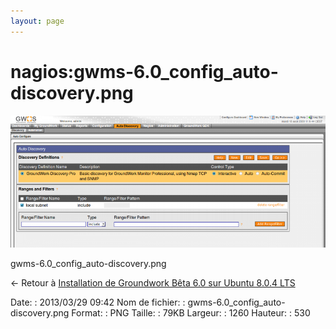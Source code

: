 ```yaml
---
layout: page
---
```


nagios:gwms-6.0\_config\_auto-discovery.png
===========================================

[![gwms-6.0\_config\_auto-discovery.png](../../assets/media/nagios/gwms-6.0_config_auto-discovery.png@cache=&w=900&h=378 "gwms-6.0_config_auto-discovery.png")](../../assets/media/nagios/gwms-6.0_config_auto-discovery.png@cache= "Afficher le fichier original")

gwms-6.0\_config\_auto-discovery.png

← Retour à [Installation de Groundwork Bêta 6.0 sur Ubuntu 8.0.4
LTS](../../groundwork/groundwork6.0-install-ubuntu.html "groundwork:groundwork6.0-install-ubuntu")

Date:
:   2013/03/29 09:42
Nom de fichier:
:   gwms-6.0\_config\_auto-discovery.png
Format:
:   PNG
Taille:
:   79KB
Largeur:
:   1260
Hauteur:
:   530

